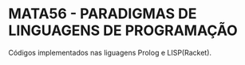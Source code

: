 # MATA56 - PARADIGMAS DE LINGUAGENS DE PROGRAMAÇÃO

Códigos implementados nas liguagens Prolog e LISP(Racket).
